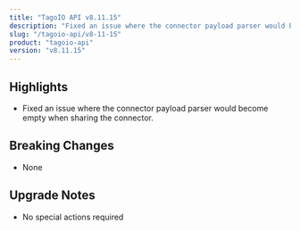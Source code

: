 ```yaml
---
title: "TagoIO API v8.11.15"
description: "Fixed an issue where the connector payload parser would become empty when sharing the connector."
slug: "/tagoio-api/v8-11-15"
product: "tagoio-api"
version: "v8.11.15"
---
```


## Highlights

- Fixed an issue where the connector payload parser would become empty when sharing the connector.

## Breaking Changes

- None

## Upgrade Notes

- No special actions required
